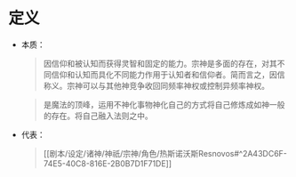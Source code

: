 # 定义

+ 本质：

   > 因信仰和被认知而获得灵智和固定的能力。宗神是多面的存在，对其不同信仰和认知而具化不同能力作用于认知者和信仰者。简而言之，因信称义。宗神可以与其他神竞争收回同频率神权或控制异频率神权。

   > 是魔法的顶峰，运用不神化事物神化自己的方式将自己修炼成如神一般的存在。将自己融入法则之中。

+ 代表：

   > [[剧本/设定/诸神/神祇/宗神/角色/热斯诺沃斯Resnovos#^2A43DC6F-74E5-40C8-816E-2B0B7D1F71DE]]

